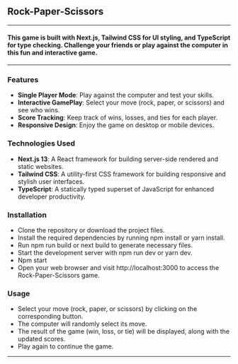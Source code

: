 ## Rock-Paper-Scissors

---

#### This game is built with Next.js, Tailwind CSS for UI styling, and TypeScript for type checking. Challenge your friends or play against the computer in this fun and interactive game.

</p>

---

### Features

- **Single Player Mode**: Play against the computer and test your skills.
- **Interactive GamePlay**: Select your move (rock, paper, or scissors) and see who wins.
- **Score Tracking**: Keep track of wins, losses, and ties for each player.
- **Responsive Design**: Enjoy the game on desktop or mobile devices.

### Technologies Used

- **Next.js 13**: A React framework for building server-side rendered and static websites.
- **Tailwind CSS**: A utility-first CSS framework for building responsive and stylish user interfaces.
- **TypeScript**: A statically typed superset of JavaScript for enhanced developer productivity.

### Installation

- Clone the repository or download the project files.
- Install the required dependencies by running npm install or yarn install.
- Run npm run build or next build to generate necessary files.
- Start the development server with npm run dev or yarn dev.
- Npm start
- Open your web browser and visit http://localhost:3000 to access the Rock-Paper-Scissors game.

### Usage

- Select your move (rock, paper, or scissors) by clicking on the corresponding button.
- The computer will randomly select its move.
- The result of the game (win, loss, or tie) will be displayed, along with the updated scores.
- Play again to continue the game.

---
